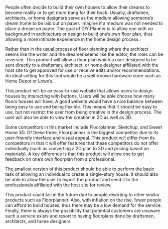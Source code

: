 People often decide to build their own houses to allow their dreams to become reality or to get more bang for their buck. Usually, draftsmen, architects, or home designers serve as the medium allowing someone’s dream home to be laid out on paper. Imagine if a medium was not needed to place a dream on paper. The goal of DIY Planner is to allow one with no background in architecture or design to build one’s own floor plan, thus allowing a more intimate experience in the home design process.

 Rather than in the usual process of floor planning where the architect seems like the writer and the dreamer seems like the editor, the roles can be reversed. This product will allow a floor plan which a user designed to be sent directly to a draftsman, architect, or home designer affiliated with the host site to get approved for use or receive edits and/or recommendations. An ideal setting for this tool would be a well-known hardware store such as Home Depot or Lowe’s. 

This product will be an easy-to-use website that allows users to design houses by interacting with buttons. Users will be able choose how many floors houses will have. A good website would have a nice balance between being easy to use and being flexible. This means that it should be easy to use, but not restrict the user from being creative in the design process. The user will also be able to view the creation in 2D as well as 3D. 
  
Some competitors in this market include Floorplanner, Sketchup, and Sweet Home 3D. Of these three, Floorplanner is the biggest competitor due to its user-friendly interface and visual appeal. This product will differ from its competitors in that it will offer features that these competitors do not offer individually (such as converting a 2D plan to 3D and pricing based on materials). A key difference is that this product will allow one to get feedback on one’s own floorplan from a professional.
  
The smallest version of this product should be able to perform the basic task of allowing an individual to create a single-story house. It should also be able to allow the user to export the product and send it to the professionals affiliated with the host site for review.

This product could fail in the future due to people resorting to other similar products such as Floorplanner. Also, with inflation on the rise, fewer people can afford to build houses, thus there may be a low demand for the service. Finally, there is always the possibility that potential customers are unaware such a service exists and resort to having floorplans done by draftsmen, architects, and home designers.

